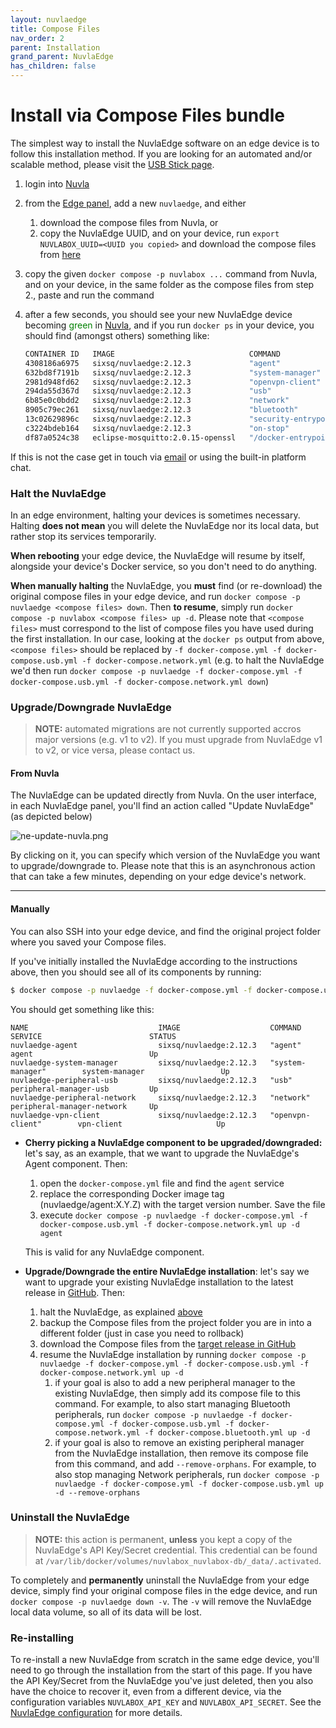 ```yaml
---
layout: nuvlaedge
title: Compose Files
nav_order: 2
parent: Installation
grand_parent: NuvlaEdge
has_children: false
---
```


# Install via Compose Files bundle

The simplest way to install the NuvlaEdge software on an edge device is to follow this installation method.  If you are looking for an automated and/or scalable method, please visit the [USB Stick page](/nuvlaedge/installation/install-with-usb-stick).

1. login into [Nuvla](https://nuvla.io)
2. from the [Edge panel](https://nuvla.io/ui/edges), add a new `nuvlaedge`, and either
    1. download the compose files from Nuvla, or
    2. copy the NuvlaEdge UUID, and on your device, run `export NUVLABOX_UUID=<UUID you copied>` and download the compose files from [here](https://github.com/nuvlaedge/deployment/releases)
3. copy the given `docker compose -p nuvlabox ...` command from Nuvla, and on your device, in the same folder as the compose files from step 2., paste and run the command
4. after a few seconds, you should see your new NuvlaEdge device becoming <span style="color:green">green</span> in [Nuvla](https://nuvla.io/ui/edges), and if you run `docker ps` in your device, you should find (amongst others) something like:

   ```bash
   CONTAINER ID   IMAGE                              COMMAND                  CREATED      STATUS                  PORTS      NAMES
   4308186a6975   sixsq/nuvlaedge:2.12.3             "agent"                  1 hour ago   Up 1 hour                          nuvlaedge-agent
   632bd8f7191b   sixsq/nuvlaedge:2.12.3             "system-manager"         1 hour ago   Up 1 hour                          nuvlaedge-system-manager
   2981d948fd62   sixsq/nuvlaedge:2.12.3             "openvpn-client"         1 hour ago   Up 1 hour                          nuvlaedge-vpn-client
   294da55d367d   sixsq/nuvlaedge:2.12.3             "usb"                    1 hour ago   Up 1 hour                          nuvlaedge-peripheral-usb
   6b85e0c0bdd2   sixsq/nuvlaedge:2.12.3             "network"                1 hour ago   Up 1 hour                          nuvlaedge-peripheral-network
   8905c79ec261   sixsq/nuvlaedge:2.12.3             "bluetooth"              1 hour ago   Up 1 hour                          nuvlaedge-peripheral-bluetooth
   13c02629896c   sixsq/nuvlaedge:2.12.3             "security-entrypoint"    1 hour ago   Up 1 hour                          nuvlaedge-security
   c3224bdeb164   sixsq/nuvlaedge:2.12.3             "on-stop"                1 hour ago   Exited (0) 1 hour ago              nuvlaedge-on-stop
   df87a0524c38   eclipse-mosquitto:2.0.15-openssl   "/docker-entrypoint.…"   1 hour ago   Up 1 hour               1883/tcp   data-gateway
   ```

If this is not the case get in touch via [email](mailto:support@sixsq.com) or using the built-in platform chat.

### Halt the NuvlaEdge

In an edge environment, halting your devices is sometimes necessary. Halting **does not mean** you will delete the NuvlaEdge nor its local data, but rather stop its services temporarily.

**When rebooting** your edge device, the NuvlaEdge will resume by itself, alongside your device's Docker service, so you don't need to do anything.

**When manually halting** the NuvlaEdge, you **must** find (or re-download) the original compose files in your edge device, and run `docker compose -p nuvlaedge <compose files> down`. Then **to resume**, simply run `docker compose -p nuvlabox <compose files> up -d`. Please note that `<compose files>` must correspond to the list of compose files you have used during the first installation. In our case, looking at the `docker ps` output from above, `<compose files>` should be replaced by `-f docker-compose.yml -f docker-compose.usb.yml -f docker-compose.network.yml` (e.g. to halt the NuvlaEdge we'd then run `docker compose -p nuvlaedge -f docker-compose.yml -f docker-compose.usb.yml -f docker-compose.network.yml down`)


### Upgrade/Downgrade NuvlaEdge

> **NOTE:** automated migrations are not currently supported accros major versions (e.g. v1 to v2). If you must upgrade from NuvlaEdge v1 to v2, or vice versa, please contact us.

#### From Nuvla

The NuvlaEdge can be updated directly from Nuvla. On the user interface, in each NuvlaEdge panel, you'll find an action called "Update NuvlaEdge" (as depicted below)

![ne-update-nuvla.png](/assets/img/ne-update-nuvla.png)

By clicking on it, you can specify which version of the NuvlaEdge you want to upgrade/downgrade to. Please note that this is an asynchronous action that can take a few minutes, depending on your edge device's network.

---

#### Manually

You can also SSH into your edge device, and find the original project folder where you saved your Compose files.

If you've initially installed the NuvlaEdge according to the instructions above, then you should see all of its components by running:

```bash
$ docker compose -p nuvlaedge -f docker-compose.yml -f docker-compose.usb.yml -f docker-compose.network.yml ps
```

You should get something like this:

```
NAME                             IMAGE                    COMMAND                 SERVICE                        STATUS
nuvlaedge-agent                  sixsq/nuvlaedge:2.12.3   "agent"                 agent                          Up
nuvlaedge-system-manager         sixsq/nuvlaedge:2.12.3   "system-manager"        system-manager                 Up
nuvlaedge-peripheral-usb         sixsq/nuvlaedge:2.12.3   "usb"                   peripheral-manager-usb         Up
nuvlaedge-peripheral-network     sixsq/nuvlaedge:2.12.3   "network"               peripheral-manager-network     Up
nuvlaedge-vpn-client             sixsq/nuvlaedge:2.12.3   "openvpn-client"        vpn-client                     Up
```

- **Cherry picking a NuvlaEdge component to be upgraded/downgraded:** let's say, as an example, that we want to upgrade the NuvlaEdge's Agent component. Then:
    1. open the `docker-compose.yml` file and find the `agent` service
    2. replace the corresponding Docker image tag (nuvlaedge/agent:X.Y.Z) with the target version number. Save the file
    4. execute `docker compose -p nuvlaedge -f docker-compose.yml -f docker-compose.usb.yml -f docker-compose.network.yml up -d agent`

  This is valid for any NuvlaEdge component.

- **Upgrade/Downgrade the entire NuvlaEdge installation**: let's say we want to upgrade your existing NuvlaEdge installation to the latest release in [GitHub](https://github.com/nuvlaedge/deployment/releases). Then:
    1. halt the NuvlaEdge, as explained [above](#halt-the-nuvlaedge)
    2. backup the Compose files from the project folder you are in into a different folder (just in case you need to rollback)
    3. download the Compose files from the [target release in GitHub](https://github.com/nuvlaedge/deployment/releases)
    4. resume the NuvlaEdge installation by running `docker compose -p nuvlaedge -f docker-compose.yml -f docker-compose.usb.yml -f docker-compose.network.yml up -d`
       1. if your goal is also to add a new peripheral manager to the existing NuvlaEdge, then simply add its compose file to this command. For example, to also start managing Bluetooth peripherals, run `docker compose -p nuvlaedge -f docker-compose.yml -f docker-compose.usb.yml -f docker-compose.network.yml -f docker-compose.bluetooth.yml up -d`
       2. if your goal is also to remove an existing peripheral manager from the NuvlaEdge installation, then remove its compose file from this command, and add `--remove-orphans`. For example, to also stop managing Network peripherals, run `docker compose -p nuvlaedge -f docker-compose.yml -f docker-compose.usb.yml up -d --remove-orphans`
       

### Uninstall the NuvlaEdge

> **NOTE:** this action is permanent, **unless** you kept a copy of the NuvlaEdge's API Key/Secret credential. This credential can be found at `/var/lib/docker/volumes/nuvlabox_nuvlabox-db/_data/.activated`. 

To completely and **permanently** uninstall the NuvlaEdge from your edge device, simply find your original compose files in the edge device, and run `docker compose -p nuvlaedge down -v`. The `-v` will remove the NuvlaEdge local data volume, so all of its data will be lost.

### Re-installing

To re-install a new NuvlaEdge from scratch in the same edge device, you'll need to go through the installation from the start of this page. If you have the API Key/Secret from the NuvlaEdge you've just deleted, then you also have the choice to recover it, even from a different device, via the configuration variables `NUVLABOX_API_KEY` and `NUVLABOX_API_SECRET`. See the [NuvlaEdge configuration](/nuvlaedge/configuration/) for more details.
